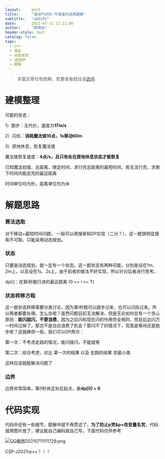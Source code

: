 ```yaml
---
layout:     post
title:      "洛谷P1095-守望者的逃离题解"
subtitle:   "akDiPy"
date:       2021-07-11 11:21:00
author:     "周琪岳"
header-style: text
catalog: false
tags: 
  - C++
  - 洛谷
  - 动态规划
  - 线性DP
  - 题解
---
```

> 本篇文章仅有题解，若要查看题目请[访问](https://www.luogu.com.cn/problem/P1095)

# 建模整理

可能的状态：

1）跑步：无代价，速度为**17m/s**

2）闪烁：**消耗魔法值10点，1s移动60m**

3）原地休息，恢复魔法值

魔法值恢复速度：**4点/s，且只有处在原地休息状态才能恢复**

已知魔法初值、总距离、限定时间，求行完总距离的最短时间，若无法行完，求剩下时间内能走完的最远距离

时间单位均为秒，距离单位均为米

# 解题思路

### 算法选取

对于移动+最短时间问题， 一般可以用搜索和DP实现（二分？），这一题很明显搜索不可取，只能采用动态规划。

### 状态

只要是动态规划，就一定有一个状态。这一题状态有两种可能，分别是设在1m、2m上，以及设在1s、2s上，由于前者的做法不好实现，所以针对后者进行思考。

dp[i]：在第i秒能行进的最远距离 (0 <= i <= T)

### 状态转移方程

这一题状态转移需要分类讨论，因为第i秒既可以跑步过来，也可以闪烁过来。所以两者都要处理。怎么办呢？虽然问题目前无法解决，但是无论如何总有一个贪心原则：**能闪就闪，不要浪费**。因为之后闪和现在闪的作用完全相同，而且后边闪万一时间过掉了，那岂不是白白浪费了机会？那闪不了的情况下，究竟是等待还是跑步呢？这就麻烦一些。我们可以DP两次：

第一次：不考虑走路的情况，能闪就闪，不能就等

第二次：综合考虑，对比 第一次的结果 以及 走路的结果 求最小值

这样应该就能解决问题了

### 边界

边界非常简单，第0秒肯定处在起点，故**dp[0] = 0**

# 代码实现

代码中还有一些细节，题解中就不再赘述了，**为了防止p党&p+改变量名党**，代码就用图片放了，建议能自己编码就自己写，下面代码仅供参考



![QQ截图20210711111729.png](https://i.loli.net/2021/07/11/KSIFl5Pj4rL7gp2.png)

CSP-J2021rp++！！！

